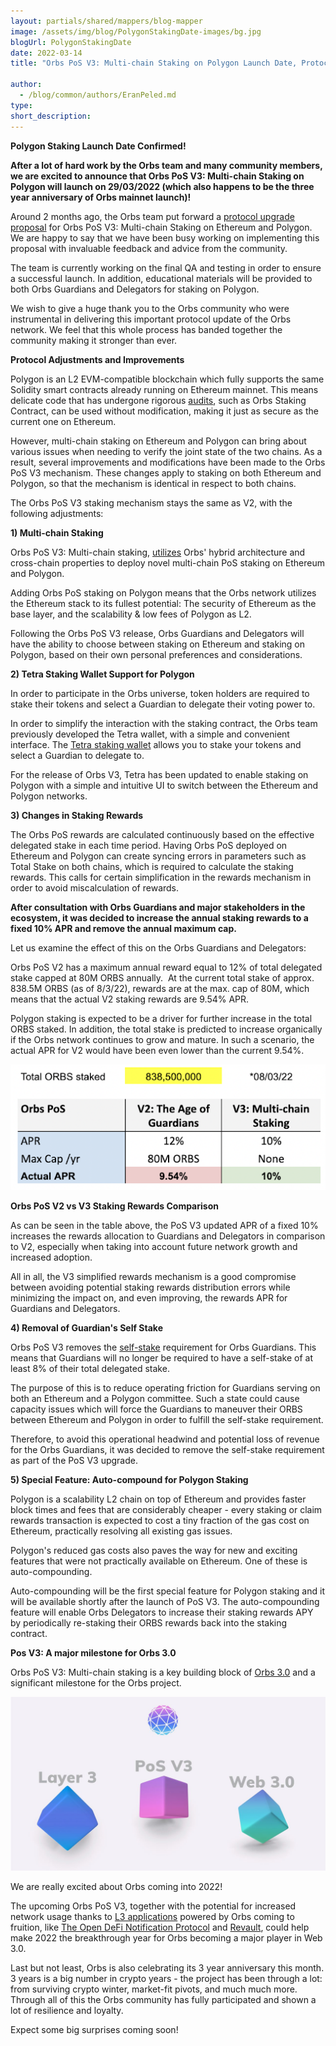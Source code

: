 ```yaml
---
layout: partials/shared/mappers/blog-mapper
image: /assets/img/blog/PolygonStakingDate-images/bg.jpg
blogUrl: PolygonStakingDate
date: 2022-03-14
title: "Orbs PoS V3: Multi-chain Staking on Polygon Launch Date, Protocol Improvements and Special Features"

author:
  - /blog/common/authors/EranPeled.md
type:
short_description: 
---
```

**Polygon Staking Launch Date Confirmed!**

**After a lot of hard work by the Orbs team and many community members, we are excited to announce that Orbs PoS V3: Multi-chain Staking on Polygon will launch on 29/03/2022 (which also happens to be the three year anniversary of Orbs mainnet launch)!**

Around 2 months ago, the Orbs team put forward a [protocol upgrade proposal](https://www.orbs.com/polygon-staking/) for Orbs PoS V3: Multi-chain Staking on Ethereum and Polygon. We are happy to say that we have been busy working on implementing this proposal with invaluable feedback and advice from the community.

The team is currently working on the final QA and testing in order to ensure a successful launch. In addition, educational materials will be provided to both Orbs Guardians and Delegators for staking on Polygon.

We wish to give a huge thank you to the Orbs community who were instrumental in delivering this important protocol update of the Orbs network. We feel that this whole process has banded together the community making it stronger than ever.

**Protocol Adjustments and Improvements**

Polygon is an L2 EVM-compatible blockchain which fully supports the same Solidity smart contracts already running on Ethereum mainnet. This means delicate code that has undergone rigorous [audits](https://github.com/orbs-network/orbs-staking-contract#security-audit), such as Orbs Staking Contract, can be used without modification, making it just as secure as the current one on Ethereum.

However, multi-chain staking on Ethereum and Polygon can bring about various issues when needing to verify the joint state of the two chains. As a result, several improvements and modifications have been made to the Orbs PoS V3 mechanism. These changes apply to staking on both Ethereum and Polygon, so that the mechanism is identical in respect to both chains.

The Orbs PoS V3 staking mechanism stays the same as V2, with the following adjustments:

**1) Multi-chain Staking**

Orbs PoS V3: Multi-chain staking, [utilizes](https://www.orbs.com/Polygon-tech/) Orbs' hybrid architecture and cross-chain properties to deploy novel multi-chain PoS staking on Ethereum and Polygon.

Adding Orbs PoS staking on Polygon means that the Orbs network utilizes the Ethereum stack to its fullest potential: The security of Ethereum as the base layer, and the scalability & low fees of Polygon as L2.

Following the Orbs PoS V3 release, Orbs Guardians and Delegators will have the ability to choose between staking on Ethereum and staking on Polygon, based on their own personal preferences and considerations.

**2) Tetra Staking Wallet Support for Polygon**

In order to participate in the Orbs universe, token holders are required to stake their tokens and select a Guardian to delegate their voting power to.

In order to simplify the interaction with the staking contract, the Orbs team previously developed the Tetra wallet, with a simple and convenient interface. The [Tetra staking wallet](https://staking.orbs.network/) allows you to stake your tokens and select a Guardian to delegate to.

For the release of Orbs V3, Tetra has been updated to enable staking on Polygon with a simple and intuitive UI to switch between the Ethereum and Polygon networks.

**3) Changes in Staking Rewards**

The Orbs PoS rewards are calculated continuously based on the effective delegated stake in each time period. Having Orbs PoS deployed on Ethereum and Polygon can create syncing errors in parameters such as Total Stake on both chains, which is required to calculate the staking rewards. This calls for certain simplification in the rewards mechanism in order to avoid miscalculation of rewards.

**After consultation with Orbs Guardians and major stakeholders in the ecosystem, it was decided to increase the annual staking rewards to a fixed 10% APR and remove the annual maximum cap.**

Let us examine the effect of this on the Orbs Guardians and Delegators:

Orbs PoS V2 has a maximum annual reward equal to 12% of total delegated stake capped at 80M ORBS annually.  At the current total stake of approx. 838.5M ORBS (as of 8/3/22), rewards are at the max. cap of 80M, which means that the actual V2 staking rewards are 9.54% APR.

Polygon staking is expected to be a driver for further increase in the total ORBS staked. In addition, the total stake is predicted to increase organically if the Orbs network continues to grow and mature. In such a scenario, the actual APR for V2 would have been even lower than the current 9.54%.

![](/assets/img/blog/PolygonStakingDate-images/image1.jpg)

**Orbs PoS V2 vs V3 Staking Rewards Comparison**

As can be seen in the table above, the PoS V3 updated APR of a fixed 10% increases the rewards allocation to Guardians and Delegators in comparison to V2, especially when taking into account future network growth and increased adoption.

All in all, the V3 simplified rewards mechanism is a good compromise between avoiding potential staking rewards distribution errors while minimizing the impact on, and even improving, the rewards APR for Guardians and Delegators.

**4) Removal of Guardian's Self Stake**

Orbs PoS V3 removes the [self-stake](https://www.orbs.com/white-papers/orbs-pos-v2-the-age-of-guardians-section-minimum-self-delegation/) requirement for Orbs Guardians. This means that Guardians will no longer be required to have a self-stake of at least 8% of their total delegated stake.

The purpose of this is to reduce operating friction for Guardians serving on both an Ethereum and a Polygon committee. Such a state could cause capacity issues which will force the Guardians to maneuver their ORBS between Ethereum and Polygon in order to fulfill the self-stake requirement.

Therefore, to avoid this operational headwind and potential loss of revenue for the Orbs Guardians, it was decided to remove the self-stake requirement as part of the PoS V3 upgrade.

**5) Special Feature: Auto-compound for Polygon Staking**

Polygon is a scalability L2 chain on top of Ethereum and provides faster block times and fees that are considerably cheaper - every staking or claim rewards transaction is expected to cost a tiny fraction of the gas cost on Ethereum, practically resolving all existing gas issues.

Polygon's reduced gas costs also paves the way for new and exciting features that were not practically available on Ethereum. One of these is auto-compounding.

Auto-compounding will be the first special feature for Polygon staking and it will be available shortly after the launch of PoS V3. The auto-compounding feature will enable Orbs Delegators to increase their staking rewards APY by periodically re-staking their ORBS rewards back into the staking contract.

**Pos V3: A major milestone for Orbs 3.0**

Orbs PoS V3: Multi-chain staking is a key building block of [Orbs 3.0](https://www.orbs.com/Orbs3.0/) and a significant milestone for the Orbs project.

![](/assets/img/blog/PolygonStakingDate-images/image2.jpg)

We are really excited about Orbs coming into 2022!

The upcoming Orbs PoS V3, together with the potential for increased network usage thanks to [L3 applications](https://www.orbs.com/How-Orbs-Hybrid-Architecture-Is-Becoming-a-Game-Changer-in-DeFi/) powered by Orbs coming to fruition, like [The Open DeFi Notification Protocol](https://www.orbs.com/notifications-launch/) and [Revault](https://www.orbs.com/Revault-Network-to-Power-its-DeFi-Application-With-Orbs/), could help make 2022 the breakthrough year for Orbs becoming a major player in Web 3.0.

Last but not least, Orbs is also celebrating its 3 year anniversary this month. 3 years is a big number in crypto years - the project has been through a lot: from surviving crypto winter, market-fit pivots, and much much more. Through all of this the Orbs community has fully participated and shown a lot of resilience and loyalty. 

Expect some big surprises coming soon!
